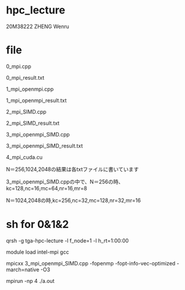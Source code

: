 # hpc_lecture
20M38222 ZHENG Wenru

# file

0_mpi.cpp

0_mpi_result.txt

1_mpi_openmpi.cpp

1_mpi_openmpi_result.txt

2_mpi_SIMD.cpp

2_mpi_SIMD_result.txt

3_mpi_openmpi_SIMD.cpp

3_mpi_openmpi_SIMD_result.txt

4_mpi_cuda.cu

N＝256,1024,2048の結果は各txtファイルに書いています

3_mpi_openmpi_SIMD.cppの中で、N＝256の時、kc=128,nc=16,mc=64,nr=16,mr=8

N＝1024,2048の時,kc=256,nc=32,mc=128,nr=32,mr=16

# sh for 0&1&2

qrsh -g tga-hpc-lecture -l f_node=1 -l h_rt=1:00:00

module load intel-mpi gcc

mpicxx 3_mpi_openmpi_SIMD.cpp -fopenmp -fopt-info-vec-optimized -march=native -O3

mpirun -np 4 ./a.out

